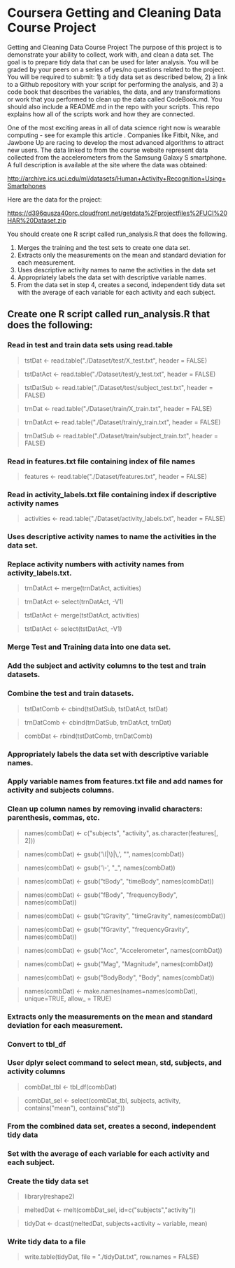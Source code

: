 # Coursera Getting and Cleaning Data Course Project

Getting and Cleaning Data Course Project
The purpose of this project is to demonstrate your ability to collect, work with, and clean a data set. The goal is to prepare tidy data that can be used for later analysis. You will be graded by your peers on a series of yes/no questions related to the project. You will be required to submit: 1) a tidy data set as described below, 2) a link to a Github repository with your script for performing the analysis, and 3) a code book that describes the variables, the data, and any transformations or work that you performed to clean up the data called CodeBook.md. You should also include a README.md in the repo with your scripts. This repo explains how all of the scripts work and how they are connected.  

One of the most exciting areas in all of data science right now is wearable computing - see for example this article . Companies like Fitbit, Nike, and Jawbone Up are racing to develop the most advanced algorithms to attract new users. The data linked to from the course website represent data collected from the accelerometers from the Samsung Galaxy S smartphone. A full description is available at the site where the data was obtained: 

http://archive.ics.uci.edu/ml/datasets/Human+Activity+Recognition+Using+Smartphones 

Here are the data for the project: 

https://d396qusza40orc.cloudfront.net/getdata%2Fprojectfiles%2FUCI%20HAR%20Dataset.zip 

 You should create one R script called run_analysis.R that does the following. 

1.	Merges the training and the test sets to create one data set.
2.	Extracts only the measurements on the mean and standard deviation for each measurement. 
3.	Uses descriptive activity names to name the activities in the data set
4.	Appropriately labels the data set with descriptive variable names. 
5.	From the data set in step 4, creates a second, independent tidy data set with the average of each variable for each activity and each subject.


## Create one R script called run_analysis.R that does the following:

### Read in test and train data sets using read.table

> tstDat <- read.table("./Dataset/test/X_test.txt", header = FALSE)

> tstDatAct <- read.table("./Dataset/test/y_test.txt", header = FALSE)

> tstDatSub <- read.table("./Dataset/test/subject_test.txt", header = FALSE)

> trnDat <- read.table("./Dataset/train/X_train.txt", header = FALSE)

> trnDatAct <- read.table("./Dataset/train/y_train.txt", header = FALSE)

> trnDatSub <- read.table("./Dataset/train/subject_train.txt", header = FALSE)

### Read in features.txt file containing index of file names
> features <- read.table("./Dataset/features.txt", header = FALSE)

### Read in activity_labels.txt file containing index if descriptive activity names
> activities <- read.table("./Dataset/activity_labels.txt", header = FALSE)

### Uses descriptive activity names to name the activities in the data set.
### Replace activity numbers with activity names from activity_labels.txt.
> trnDatAct <- merge(trnDatAct, activities)

> trnDatAct <- select(trnDatAct, -V1)

> tstDatAct <- merge(tstDatAct, activities)

> tstDatAct <- select(tstDatAct, -V1)

### Merge Test and Training data into one data set.
### Add the subject and activity columns to the test and train datasets.
### Combine the test and train datasets.
> tstDatComb <- cbind(tstDatSub, tstDatAct, tstDat)

> trnDatComb <- cbind(trnDatSub, trnDatAct, trnDat)

> combDat <- rbind(tstDatComb, trnDatComb)

### Appropriately labels the data set with descriptive variable names.
### Apply variable names from features.txt file and add names for activity and subjects columns. 
### Clean up column names by removing invalid characters: parenthesis, commas, etc.
> names(combDat) <- c("subjects", "activity", as.character(features[, 2]))

> names(combDat) <- gsub('\\(|\\)|\\,', "", names(combDat))

> names(combDat) <- gsub('\\-', "_", names(combDat))

> names(combDat) <- gsub("tBody", "timeBody", names(combDat))

> names(combDat) <- gsub("fBody", "frequencyBody", names(combDat))

> names(combDat) <- gsub("tGravity", "timeGravity", names(combDat))

> names(combDat) <- gsub("fGravity", "frequencyGravity", names(combDat))

> names(combDat) <- gsub("Acc", "Accelerometer", names(combDat))

> names(combDat) <- gsub("Mag", "Magnitude", names(combDat))

> names(combDat) <- gsub("BodyBody", "Body", names(combDat))

> names(combDat) <- make.names(names=names(combDat), unique=TRUE, allow_ = TRUE)


### Extracts only the measurements on the mean and standard deviation for each measurement.
### Convert to tbl_df
### User dplyr select command to select mean, std, subjects, and activity columns
> combDat_tbl <- tbl_df(combDat)

> combDat_sel <- select(combDat_tbl, subjects, activity, contains("mean"), contains("std"))

### From the combined data set, creates a second, independent tidy data 
### Set with the average of each variable for each activity and each subject.
### Create the tidy data set
> library(reshape2)

> meltedDat <- melt(combDat_sel, id=c("subjects","activity"))

> tidyDat <- dcast(meltedDat, subjects+activity ~ variable, mean)

### Write tidy data to a file
> write.table(tidyDat, file = "./tidyDat.txt", row.names = FALSE)


